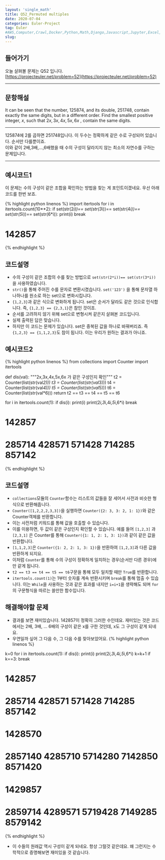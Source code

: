 ```yaml
---
layout: 'single_math'
title: Q52_Permuted multiples
date: 2020-07-04
categories: Euler-Project
tag: Euler
#AWS,Computer,Crawl,Docker,Python,Math,Django,Javascript,Jupyter,Excel,Etc,Matplotlib
slug:  
---
```


## 들어가기

오늘 살펴볼 문제는 Q52 입니다.  
[https://projecteuler.net/problem=52](https://projecteuler.net/problem=52)

---

## 문항해설
It can be seen that the number, 125874, and its double, 251748,
contain exactly the same digits, but in a different order.
Find the smallest positive integer, $x$, such that $2x, 3x, 4x, 5x,6x$ , contain the same digits.

---
125874에 2를 곱하면 251748입니다. 이 두수는 정확하게 같은 수로 구성되어 있습니다. 순서만 다를뿐이죠.  
이와 같이 2배,3배,...,6배했을 때 수의 구성이 달라지지 않는 최소의 자연수를 구하는 문제입니다.

---

## 예시코드1

이 문제는 수의 구성이 같은 조합을 확인하는 방법을 찾는 게 포인트이겠네요. 우선 아래 코드를 한번 보죠.

{% highlight python linenos %}
import itertools
for i in itertools.count(10**2):
    if set(str(2*i))== set(str(3*i))== set(str(4*i))== set(str(5*i))== set(str(6*i)):
        print(i)
        break
# 142857
{% endhighlight %}

## 코드설명
- 수의 구성이 같은 조합의 수를 찾는 방법으로 `set(str(2*i))== set(str(3*i))` 을 사용하였습니다.  
- `str()`을 통해 주어진 수를 문자로 변환시켰습니다. `set('123')` 을 통해 문자열 하나하나를 원소로 하는 set으로 변화시킵니다.  
- `{1,2,3}`과 같은 식으로 변화하게 됩니다. set은 순서가 달라도 같은 것으로 인식합니다. 즉, `{1,2,3} == {2,3,1}`은 참인 것이죠.
- 순서를 고려하지 않기 위해 set으로 변형시켜 같은지 살펴본 코드입니다.
- 실제 출력된 답은 맞습니다. 
- 하지만 이 코드는 문제가 있습니다. set은 중복된 값을 하나로 바꿔버리죠. 즉 `{1,2,3} == {1,1,2,3}`도 참이 됩니다. 이는 우리가 원하는 결과가 아니죠.

## 예시코드2
{% highlight python linenos %}
from collections import Counter
import itertools

def dis(val):
    """2x,3x,4x,5x,6x
    가 같은 구성인지 확인"""
    t2 = Counter(list(str(val*2)))
    t3 = Counter(list(str(val*3)))
    t4 = Counter(list(str(val*4)))
    t5 = Counter(list(str(val*5)))
    t6 = Counter(list(str(val*6)))
    return t2 == t3 == t4 == t5 == t6

for i in itertools.count(1):
    if dis(i):
        print(i)
        print(2*i,3*i,4*i,5*i,6*i)
        break
# 142857
# 285714 428571 571428 714285 857142

{% endhighlight %}


## 코드설명
- `collections`모듈의 `Counter`함수는 리스트의 값들을 잘 세어서 사전과 비슷한 형식으로 반환해줍니다.
- `Counter([1,2,2,2,3,3])`을 실행하면 `Counter({2: 3, 3: 2, 1: 1})`와 같은 Counter객체를 반환합니다.
- 이는 사전처럼 키워드를 통해 값을 호출할 수 있습니다. 
- 이를 이용하면, 두 값이 같은 구성인지 확인할 수 있습니다. 예를 들어 `[1,2,3]` 과 `[2,3,1]` 은 Counter를 통해 `Counter({1: 1, 2: 1, 3: 1})`과 같이 같은 값을 반환합니다.
- `[1,1,2,3]`은  `Counter({1: 2, 2: 1, 3: 1})`을 반환하여 `[1,2,3]`과 다른 값을 반환하게 되지요.
- 이처럼 `Counter`를 통해 수의 구성이 정확하게 일치하는 경우(순서만 다른 경우)에만 같게 됩니다. 
- `t2 == t3 == t4 == t5 == t6`구문을 통해 모두 일치할 때만 `True`를 반환합니다.
- `itertools.count(1)`는 1부터 숫자를 계속 반환시키며 `break`를 통해 멈출 수 있습니다. 이는 `While`을 사용하는 것과 같은 효과를 내지만 `i=i+1`을 생략해도 되며 `for`의 구문형식을 따르는 쓸만한 함수입니다.

## 해결해야할 문제
- 결과를 보면 재미있습니다. 142857이 정확히 그러한 수인데요. 재미있는 것은 코드에서는 2배, 3배, ... 6배의 구성이 같은 x를 구한 것인데, x도 그 구성이 같게 되네요.
- 우연일까 싶어 그 다음 수, 그 다음 수를 찾아보았어요.
{% highlight python linenos %}

k=0
for i in itertools.count(1):
    if dis(i):
        print(i)
        print(2*i,3*i,4*i,5*i,6*i)
        k=k+1
        if k==3:
            break
# 142857
# 285714 428571 571428 714285 857142
# 1428570
# 2857140 4285710 5714280 7142850 8571420
# 1429857
# 2859714 4289571 5719428 7149285 8579142         
{% endhighlight %}

- 이 수들의 원래값 역시 구성이 같게 되네요. 항상 그럴것 같은데요. 왜 그런지는 수학적으로 증명해보면 재미있을 것 같습니다.